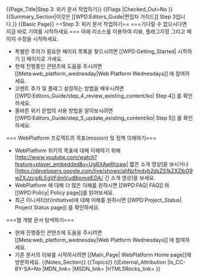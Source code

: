 {{Page_Title|Step 3: 위키 문서 작업하기}}
{{Flags
|Checked_Out=No
}}
{{Summary_Section|이것은 [[WPD:Editors_Guide|편집자 가이드]] Step 3입니다.}}
{{Basic Page}}
==Step 3: 위키 문서 작업하기==
===기다릴 수 없으시다면 지금 바로 기여를 시작하세요.===
아래 리소스를 이용하여 리뷰, 플래그지정 그리고 페이지 수정을 시작하세요. 
* 특별한 주의가 필요한 페이지 목록을 찾으시려면 [[WPD:Getting_Started| 시작하기 ]] 페이지로 가세요.
* 현재 진행중인 콘텐츠에 도움을 주시려면 [[Meta:web_platform_wednesday|Web Platform Wednesdays]] 에 참여하세요.
* 코멘트 추가 및 플래그 설정하는 방법을 배우시려면 [[WPD:Editors_Guide/step_4_review_existing_content/ko| Step 4]] 를 확인 하세요.
* 올바른 위키 문법의 사용 방법을 알아보시려면 [[WPD:Editors_Guide/step_5_update_existing_content/ko| Step 5]] 를 확인 하세요.

=== WebPlatform 프로젝트의 목표(mission) 및 정책 이해하기===
* WebPlatform 위키의 목표에 대해 이해하기 위해 [http://www.youtube.com/watch?feature=player_embedded&v=Ug6XAw6hzaw| 짧은 소개 영상]을 보시거나 [https://developers.google.com/live/shows/ahNzfmdvb2dsZS1kZXZlbG9wZXJzcg4LEgVFdmVudBiomqIEDA/ 긴 소개 영상]을 보세요. 
* WebPlatform 에 대해 더 많은 이해를 원하시면 [[WPD:FAQ| FAQ]] 와 [[WPD:Policy| Policy page]]를 읽어보세요.
* 최근 이니셔티브(initiative)에 대해 이해를 원하시면  [[WPD:Project_Status| Project Status page]] 를 확인하세요.

===웹 개발 문서 탐색하기===
* 현재 진행중인 콘텐츠에 도움을 주시려면 [[Meta:web_platform_wednesday|Web Platform Wednesdays]] 에 참여하세요.
* 기존 문서의 리뷰를 시작하시려면 [[Main_Page| WebPlatform Home page]]에 방문하세요.
{{Notes_Section}}
{{Topics}}
{{External_Attribution
|Is_CC-BY-SA=No
|MDN_link=
|MSDN_link=
|HTML5Rocks_link=
}}